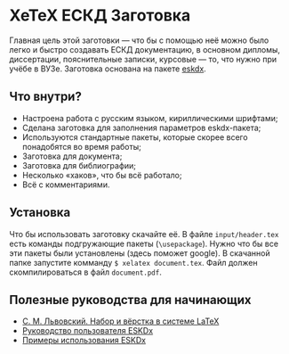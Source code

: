 XeTeX ЕСКД Заготовка
====================

Главная цель этой заготовки — что бы с помощью неё можно было легко и
быстро создавать ЕСКД документацию, в основном дипломы, диссертации, пояснительные записки, курсовые — то, что нужно при учёбе в ВУЗе. Заготовка основана на пакете [eskdx](http://eskdx.org.ua/).

Что внутри?
-----------

 - Настроена работа с русским языком, кириллическими шрифтами;
 - Сделана заготовка для заполнения параметров eskdx-пакета; 
 - Используются стандартные пакеты, которые скорее всего понадобятся во время работы;
 - Заготовка для документа;
 - Заготовка для библиографии;
 - Несколько «хаков», что бы всё работало;
 - Всё с комментариями.

Установка
---------

Что бы использовать заготовку скачайте её. В файле `input/header.tex` есть команды подгружающие пакеты (`\usepackage`). Нужно что бы все эти пакеты были установлены (здесь поможет google).
В скачанной папке запустите комманду `$ xelatex document.tex`. Файл должен скомпилироваться в файл `document.pdf`.

Полезные руководства для начинающих
-----------------------------------

 -  [С. М. Львовский. Набор и вёрстка в системе LaTeX](http://www.mccme.ru/free-books/llang/newllang.pdf)
 -  [Руководство пользователя ESKDx](http://eskdx.org.ua/downloads/eskdx-0.98.pdf)
 -  [Примеры использования ESKDx](http://eskdx.org.ua/wiki/%D0%9F%D1%80%D0%B8%D0%BC%D0%B5%D1%80%D1%8B%D0%98%D1%81%D0%BF%D0%BE%D0%BB%D1%8C%D0%B7%D0%BE%D0%B2%D0%B0%D0%BD%D0%B8%D1%8FEskdx)
 
